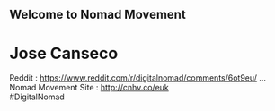## Welcome to Nomad Movement


# Jose Canseco 
Reddit : https://www.reddit.com/r/digitalnomad/comments/6ot9eu/ … 
Nomad Movement Site : http://cnhv.co/euk  
#DigitalNomad

